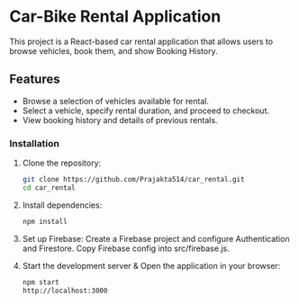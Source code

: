 # Car-Bike Rental Application

This project is a React-based car rental application that allows users to browse vehicles, book them, and show Booking History.

## Features

- Browse a selection of vehicles available for rental.
- Select a vehicle, specify rental duration, and proceed to checkout.
- View booking history and details of previous rentals.

### Installation

1. Clone the repository:

   ```bash
   git clone https://github.com/Prajakta514/car_rental.git
   cd car_rental

2. Install dependencies:
    ```bash
    npm install
    
3. Set up Firebase:
   Create a Firebase project and configure Authentication and Firestore.
   Copy Firebase config into src/firebase.js.

4. Start the development server & Open the application in your browser:
      ```bash
      npm start
      http://localhost:3000


